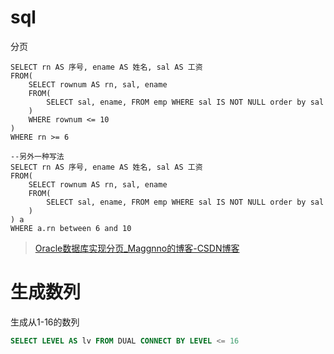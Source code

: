 # sql

分页

```
SELECT rn AS 序号, ename AS 姓名, sal AS 工资
FROM(
    SELECT rownum AS rn, sal, ename 
    FROM(
        SELECT sal, ename, FROM emp WHERE sal IS NOT NULL order by sal
    ) 
    WHERE rownum <= 10
)
WHERE rn >= 6

--另外一种写法
SELECT rn AS 序号, ename AS 姓名, sal AS 工资
FROM(
    SELECT rownum AS rn, sal, ename 
    FROM(
        SELECT sal, ename, FROM emp WHERE sal IS NOT NULL order by sal
    )
) a
WHERE a.rn between 6 and 10
```

> [Oracle数据库实现分页_Maggnno的博客-CSDN博客](https://blog.csdn.net/qq_24448899/article/details/78198548)

# 生成数列

生成从1-16的数列

```sql
SELECT LEVEL AS lv FROM DUAL CONNECT BY LEVEL <= 16
```